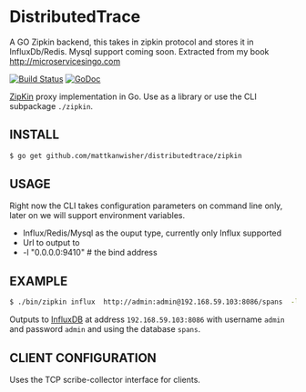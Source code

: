 # DistributedTrace 

A GO Zipkin backend, this takes in zipkin protocol and stores it in InfluxDb/Redis. Mysql support coming soon. Extracted from my book http://microservicesingo.com

[![Build Status](https://travis-ci.org/mattkanwisher/distributedtrace.svg)](https://travis-ci.org/mattkanwisher/distributedtrace)
[![GoDoc](https://godoc.org/github.com/mattkanwisher/distributedtrace?status.svg)](https://godoc.org/github.com/mattkanwisher/distributedtrace)

[ZipKin](https://github.com/twitter/zipkin) proxy implementation in Go. Use as a library
or use the CLI subpackage `./zipkin`.

## INSTALL

```sh
$ go get github.com/mattkanwisher/distributedtrace/zipkin
```

## USAGE

Right now the CLI takes configuration parameters on command line only, later on we will support environment variables.

* Influx/Redis/Mysql as the ouput type, currently only Influx supported
* Url to output to
* -l "0.0.0.0:9410" # the bind address

## EXAMPLE

```sh
$ ./bin/zipkin influx  http://admin:admin@192.168.59.103:8086/spans  -l "0.0.0.0:9410"
```

Outputs to [InfluxDB](http://influxdb.com) at address `192.168.59.103:8086` with username
`admin` and password `admin` and using the database `spans`.

## CLIENT CONFIGURATION

Uses the TCP scribe-collector interface for clients.

